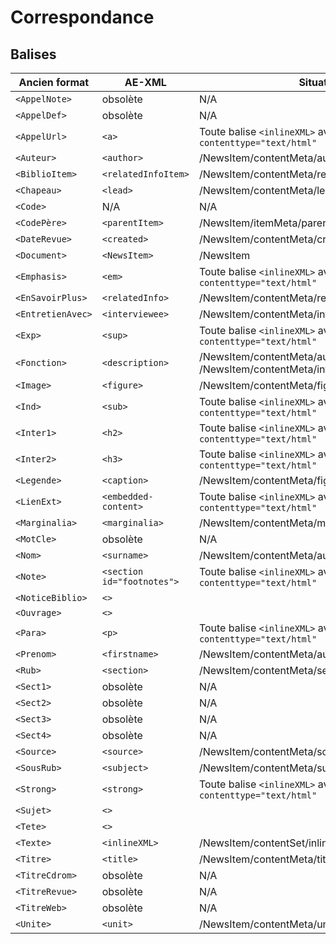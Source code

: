 # Correspondance

## Balises

Ancien format | AE-XML | Situation |  HTML5 
-|-|-|-
`<AppelNote>`|obsolète|N/A|N/A
`<AppelDef>`|obsolète|N/A|N/A
`<AppelUrl>`|`<a>`|Toute balise `<inlineXML>` avec `contenttype="text/html"`|[Oui](https://developer.mozilla.org/fr/docs/Web/HTML/Element/a)
`<Auteur>`|`<author>`|/NewsItem/contentMeta/author|Non
`<BiblioItem>`|`<relatedInfoItem>`|/NewsItem/contentMeta/relatedInfo/relatedInfoItem|Non
`<Chapeau>`|`<lead>`|/NewsItem/contentMeta/lead|Non
`<Code>`|N/A|N/A|Non
`<CodePère>`|`<parentItem>`|/NewsItem/itemMeta/parentItem|Non
`<DateRevue>`|`<created>`|/NewsItem/contentMeta/created|Non
`<Document>`|`<NewsItem>`|/NewsItem|Non
`<Emphasis>`|`<em>`|Toute balise `<inlineXML>` avec `contenttype="text/html"`|[Oui](https://developer.mozilla.org/fr/docs/Web/HTML/Element/em)
`<EnSavoirPlus>`|`<relatedInfo>`|/NewsItem/contentMeta/relatedInfo|Non
`<EntretienAvec>`|`<interviewee>`|/NewsItem/contentMeta/interviewee|Non
`<Exp>`|`<sup>`|Toute balise `<inlineXML>` avec `contenttype="text/html"`|[Oui](https://developer.mozilla.org/fr/docs/Web/HTML/Element/sup)
`<Fonction>`|`<description>`|/NewsItem/contentMeta/author/description ou /NewsItem/contentMeta/interviewee/description|Non
`<Image>`|`<figure>`|/NewsItem/contentMeta/figure|Non
`<Ind>`|`<sub>`|Toute balise `<inlineXML>` avec `contenttype="text/html"`|[Oui](https://developer.mozilla.org/fr/docs/Web/HTML/Element/sub)
`<Inter1>`|`<h2>`|Toute balise `<inlineXML>` avec `contenttype="text/html"`|[Oui](https://developer.mozilla.org/fr/docs/Web/HTML/Element/Heading_Elements)
`<Inter2>`|`<h3>`|Toute balise `<inlineXML>` avec `contenttype="text/html"`|[Oui](https://developer.mozilla.org/fr/docs/Web/HTML/Element/Heading_Elements)
`<Legende>`|`<caption>`|/NewsItem/contentMeta/figure/caption|Non
`<LienExt>`|`<embedded-content>`|Toute balise `<inlineXML>` avec `contenttype="text/html"`|Non
`<Marginalia>`|`<marginalia>`|/NewsItem/contentMeta/marginalia|Non
`<MotCle>`|obsolète|N/A|N/A
`<Nom>`|`<surname>`|/NewsItem/contentMeta/author/surname|Non
`<Note>`|`<section id="footnotes">`|Toute balise `<inlineXML>` avec `contenttype="text/html"`|Oui
`<NoticeBiblio>`|`<>`||Non
`<Ouvrage>`|`<>`||
`<Para>`|`<p>`|Toute balise `<inlineXML>` avec `contenttype="text/html"`|[Oui](https://developer.mozilla.org/fr/docs/Web/HTML/Element/p)
`<Prenom>`|`<firstname>`|/NewsItem/contentMeta/author/firstname|Non
`<Rub>`|`<section>`|/NewsItem/contentMeta/section|Non
`<Sect1>`|obsolète|N/A|N/A
`<Sect2>`|obsolète|N/A|N/A
`<Sect3>`|obsolète|N/A|N/A
`<Sect4>`|obsolète|N/A|N/A
`<Source>`|`<source>`|/NewsItem/contentMeta/source|Non
`<SousRub>`|`<subject>`|/NewsItem/contentMeta/subject|Non
`<Strong>`|`<strong>`|Toute balise `<inlineXML>` avec `contenttype="text/html"`|[Oui](https://developer.mozilla.org/fr/docs/Web/HTML/Element/strong)
`<Sujet>`|`<>`||Non
`<Tete>`|`<>`||Non
`<Texte>`|`<inlineXML>`|/NewsItem/contentSet/inlineXML|Non
`<Titre>`|`<title>`|/NewsItem/contentMeta/title|Non
`<TitreCdrom>`|obsolète|N/A|N/A
`<TitreRevue>`|obsolète|N/A|N/A
`<TitreWeb>`|obsolète|N/A|N/A
`<Unite>`|`<unit>`|/NewsItem/contentMeta/unit|Non


